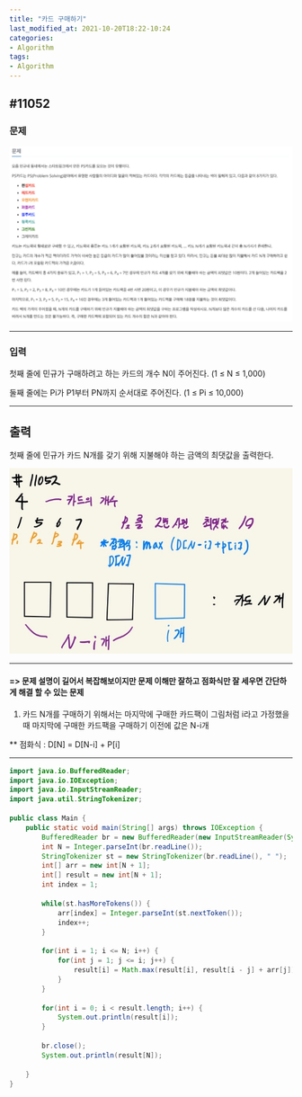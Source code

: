```yaml
---
title: "카드 구매하기"
last_modified_at: 2021-10-20T18:22-10:24
categories:
- Algorithm
tags:
- Algorithm
---
```


## #11052

### 문제

![11052-question](/assets/image/algo/11052-question.png)

---

### 입력

첫째 줄에 민규가 구매하려고 하는 카드의 개수 N이 주어진다. (1 ≤ N ≤ 1,000)

둘째 줄에는 Pi가 P1부터 PN까지 순서대로 주어진다. (1 ≤ Pi ≤ 10,000)

---

## 출력

첫째 줄에 민규가 카드 N개를 갖기 위해 지불해야 하는 금액의 최댓값을 출력한다.

![11052](/assets/image/algo/11052.jpg)

---

#### => 문제 설명이 길어서 복잡해보이지만 문제 이해만 잘하고 점화식만 잘 세우면 간단하게 해결 할 수 있는 문제

1. 카드 N개를 구매하기 위해서는 마지막에 구매한 카드팩이 그림처럼 i라고 가정했을때 마지막에 구매한 카드팩을 구매하기 이전에 값은 N-i개

** 점화식 : D[N] = D[N-i] + P[i]

---

```java
import java.io.BufferedReader;
import java.io.IOException;
import java.io.InputStreamReader;
import java.util.StringTokenizer;

public class Main {
    public static void main(String[] args) throws IOException {
        BufferedReader br = new BufferedReader(new InputStreamReader(System.in));
        int N = Integer.parseInt(br.readLine());
        StringTokenizer st = new StringTokenizer(br.readLine(), " ");
        int[] arr = new int[N + 1];
        int[] result = new int[N + 1];
        int index = 1;

        while(st.hasMoreTokens()) {
            arr[index] = Integer.parseInt(st.nextToken());
            index++;
        }

        for(int i = 1; i <= N; i++) {
            for(int j = 1; j <= i; j++) {
                result[i] = Math.max(result[i], result[i - j] + arr[j]);
            }
        }

        for(int i = 0; i < result.length; i++) {
            System.out.println(result[i]);
        }

        br.close();
        System.out.println(result[N]);

    }
}
```
